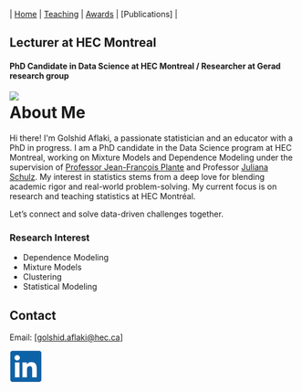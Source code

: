 | [Home](index.md)  | [Teaching](teaching.md) |  [Awards](awards.md) | [Publications] |

## Lecturer at HEC Montreal
#### PhD Candidate in Data Science at HEC Montreal / Researcher at Gerad research group 

<div style="float: left; margin-right: 20px;">
    <img src="GolshidAflaki.jpg" width="300">
</div>

# About Me

Hi there! I'm Golshid Aflaki, a passionate statistician and an educator with a PhD in progress. I am a PhD candidate in the Data Science program at HEC Montreal, working on Mixture Models and Dependence Modeling under the supervision of [Professor Jean-François Plante](https://www.hec.ca/profs/jfplante.html) and Professor [Juliana Schulz](https://www.hec.ca/en/profs/juliana.schulz.html). My interest in statistics stems from a deep love for blending academic rigor and real-world problem-solving. My current focus is on research and teaching statistics at HEC Montréal. 

Let’s connect and solve data-driven challenges together.

### Research Interest

- Dependence Modeling
- Mixture Models
- Clustering
- Statistical Modeling

## Contact

Email: [golshid.aflaki@hec.ca]

[![alt text](linkedin.png)](https://www.linkedin.com/in/golshid-aflaki-154861116/ "LinkedIn")
